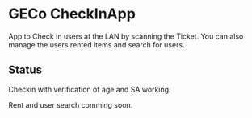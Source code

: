 # GECo CheckInApp
App to Check in users at the LAN by scanning the Ticket. You can also manage the users rented items and search for users.
## Status
Checkin with verification of age and SA working.

Rent and user search comming soon.
